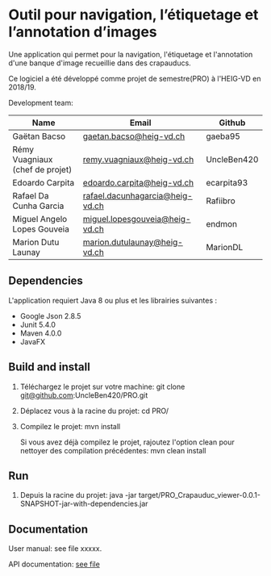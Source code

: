 
# Outil pour navigation, l’étiquetage et l’annotation d’images

Une application qui permet pour la navigation, l'étiquetage et l'annotation d'une banque d'image recueillie dans des crapauducs.

Ce logiciel a été développé comme projet de semestre(PRO) à l'HEIG-VD en 2018/19.

Development team:

| Name                            | Email                           | Github      |
|---------------------------------|---------------------------------|-------------|
| Gaëtan Bacso                    | gaetan.bacso@heig-vd.ch         | gaeba95     |
| Rémy Vuagniaux (chef de projet) | remy.vuagniaux@heig-vd.ch       | UncleBen420 |
| Edoardo Carpita                 | edoardo.carpita@heig-vd.ch      | ecarpita93  |
| Rafael Da Cunha Garcia          | rafael.dacunhagarcia@heig-vd.ch | Rafiibro    |
| Miguel Angelo Lopes Gouveia     | miguel.lopesgouveia@heig-vd.ch  | endmon      |
| Marion Dutu Launay	             | marion.dutulaunay@heig-vd.ch    | MarionDL    |

## Dependencies

L'application requiert Java 8 ou plus et les librairies suivantes :

* Google Json 2.8.5
* Junit 5.4.0
* Maven 4.0.0
* JavaFX

## Build and install

1. Téléchargez le projet sur votre machine: git clone git@github.com:UncleBen420/PRO.git

2. Déplacez vous à la racine du projet: cd PRO/

3. Compilez le projet: mvn install

      Si vous avez déjà compilez le projet,
      rajoutez l'option clean pour nettoyer des compilation précédentes:  mvn clean install

## Run

1. Depuis la racine du projet:  java -jar target/PRO_Crapauduc_viewer-0.0.1-SNAPSHOT-jar-with-dependencies.jar

## Documentation

User manual: see file xxxxx.

API documentation: [see file](doc/documentation.pdf)

